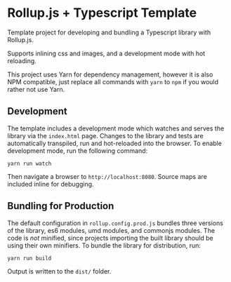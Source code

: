 # Rollup.js + Typescript Template

Template project for developing and bundling a Typescript library with Rollup.js.

Supports inlining css and images, and a development mode with hot reloading.

This project uses Yarn for dependency management, however it is also NPM compatible, just replace
all commands with `yarn` to `npm` if you would rather not use Yarn.

## Development

The template includes a development mode which watches and serves the library via the `index.html`
page.  Changes to the library and tests are automatically transpiled, run and hot-reloaded into the
 browser. To enable development mode, run the following command:

```shell
yarn run watch
```

Then navigate a browser to `http://localhost:8080`.  Source maps are included inline for debugging.

## Bundling for Production

The default configuration in `rollup.config.prod.js` bundles three versions of the library, es6
modules, umd modules, and commonjs modules.  The code is *not* minified, since projects importing
the built library should be using their own minifiers.  To bundle the library for distribution,
run:

```shell
yarn run build
```

Output is written to the `dist/` folder.